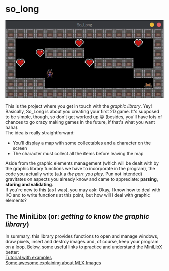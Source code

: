 # so_long  
![so-long-gif](https://github.com/Leticia-Franca/so_long/blob/main/img_files/so_long3.gif)

This is the project where you get in touch with the *graphic library*. Yey!  
Basically, So_Long is about you creating your first 2D game. It's supposed to be simple, though, so don't get worked up 😁 (besides, you'll have lots of chances to go crazy making games in the future, if that's what you want haha).  
The idea is really straightforward:  
- You'll display a map with some collectables and a character on the screen  
- The character must collect all the items before leaving the map  
  
Aside from the graphic elements management (which will be dealt with by the graphic library functions we have to incorporate in the program), the code you actually write (a.k.a *the part you play*. Pun ~~not~~ intended) gravitates on aspects you already know and came to appreciate: **parsing, storing and validating**.  
If you're new to this (as I was), you may ask: Okay, I know how to deal with I/O and to write functions at this point, but how will I deal with graphic elements?  

## The MiniLibx (or: *getting to know the graphic library*)  

In summary, this library provides functions to open and manage windows, draw pixels, insert and destroy images and, of course, keep your program on a loop. Below, some useful links to practice and understand the MiniLibX better:  
[Tutorial with examples](https://gontjarow.github.io/MiniLibX/)  
[Some awesome explaining about MLX Images](https://github.com/keuhdall/images_example)  

